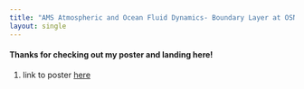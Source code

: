 ```yaml
---
title: "AMS Atmospheric and Ocean Fluid Dynamics- Boundary Layer at OSNAP studies"
layout: single
---
```


#### Thanks for checking out my poster and landing here!

1. link to poster [here](https://miami.box.com/v/AMS-AOFD22-Poster-Devana-2022)
